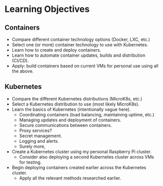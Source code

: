 # Learning Objectives

## Containers

- Compare different container technology options (Docker, LXC, etc.)
- Select one (or more) container technology to use with Kubernetes.
- Learn how to create and deploy containers.
- Learn how to automate container updates, builds and distribution (CI/CD).
- Apply: build containers based on current VMs for personal use using all the above.

## Kubernetes

- Compare the different Kubernetes distributions (MicroK8s, etc.)
- Select a Kubernetes distribution to use (most likely MicroK8s).
- Learn the basics of Kubernetes (intentionally vague here).
  - Coordinating containers (load balancing, maintaining uptime, etc.)
  - Managing updates and deployment of containers.
  - Secure communications between containers.
  - Proxy services?
  - Secret management.
  - Logging and alerts.
  - Surely more,
- Create a Kubernetes cluster using my personal Raspberry Pi cluster.
  - Consider also deploying a second Kubernetes cluster across VMs for testing.
- Begin deploying containers created earlier across the Kubernetes cluster.
  - Apply all the relevant methods researched earlier.
